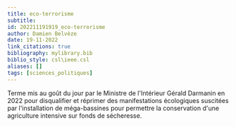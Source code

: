 ```yaml
---
title: eco-terrorisme
subtitle:
id: 202211191919_eco-terrorisme
author: Damien Belvèze
date: 19-11-2022
link_citations: true
bibliography: mylibrary.bib
biblio_style: csl\ieee.csl
aliases: []
tags: [sciences_politiques]
---
```


Terme mis au goût du jour par le Ministre de l'Intérieur Gérald Darmanin en 2022 pour disqualifier et réprimer des manifestations écologiques suscitées par l'installation de méga-bassines pour permettre la conservation d'une agriculture intensive sur fonds de sécheresse.






